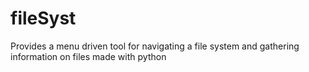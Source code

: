 # fileSyst
Provides a menu driven tool for navigating a file system and gathering information on files made with python 
